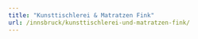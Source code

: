 ```yaml
---
title: "Kunsttischlerei & Matratzen Fink"
url: /innsbruck/kunsttischlerei-und-matratzen-fink/
---
```

